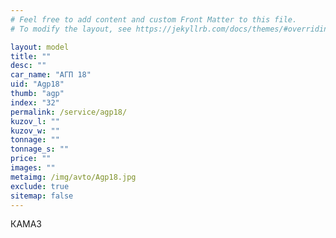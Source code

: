 ```yaml
---
# Feel free to add content and custom Front Matter to this file.
# To modify the layout, see https://jekyllrb.com/docs/themes/#overriding-theme-defaults

layout: model
title: ""
desc: ""
car_name: "АГП 18"
uid: "Agp18"
thumb: "agp"
index: "32"
permalink: /service/agp18/
kuzov_l: ""
kuzov_w: ""
tonnage: ""
tonnage_s: ""
price: ""
images: ""
metaimg: /img/avto/Agp18.jpg
exclude: true
sitemap: false
---
```


КАМАЗ

